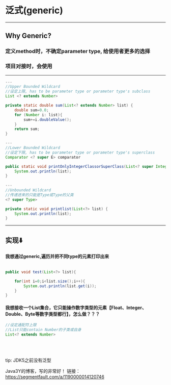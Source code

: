 # 泛式(generic)
---

## Why Generic?
### 定义method时，不确定parameter type, 给使用者更多的选择
### 项目对接时，会使用

---
```java
---
//Upper Bounded Wildcard
//设定上限, has to be parameter type or parameter type's subclass
List <? extends Number>

private static double sum(List<? extends Number> list) {
    double sum=0.0;
    for (Number i: list){
        sum+=i.doubleValue();
    }
    return sum;
}

---
//Lower Bounded Wildcard
//设定下限, has to be parameter type or parameter type's superclass
Comparator <? super E> comparator

public static void printOnlyIntegerClassorSuperClass(List<? super Integer> list){
    System.out.println(list);
}
   
---
//Unbounded Wildcard
//传递进来的只能是Type或Type的父类
<? super Type>

private static void printlist(List<?> list) {
    System.out.println(list);
}

```
---

## 实现⬇️

#### 我想通过generic,遍历并把不同type的元素打印出来
```java

public void test(List<?> list){

    for(int i=0;i<list.size();i++){
        System.out.println(list.get(i));
    }
}

```

#### 我想接收一个List集合，它只能操作数字类型的元素【Float、Integer、Double、Byte等数字类型都行】，怎么做？？？
```java
//设定通配符上限
//List只能contain Number的子类或自身
List<? extends Number>


```



<br>

<br>tip: JDK5之前没有泛型


Java3Y的博客，写的非常好！
链接：https://segmentfault.com/a/1190000014120746
